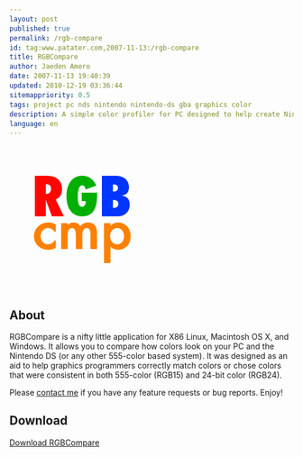 ```yaml
---
layout: post
published: true
permalink: /rgb-compare
id: tag:www.patater.com,2007-11-13:/rgb-compare
title: RGBCompare
author: Jaeden Amero
date: 2007-11-13 19:40:39
updated: 2010-12-19 03:36:44
sitemappriority: 0.5
tags: project pc nds nintendo nintendo-ds gba graphics color
description: A simple color profiler for PC designed to help create Nintendo DS programs with colors consistent on both PC and Nintendo DS.
language: en
---
```

![RGBCompare Logo](/images/rgb-compare.png)

<h2>About</h2>
<p>RGBCompare is a nifty little application for X86 Linux, Macintosh OS X, and
Windows. It allows you to compare how colors look on your PC and the Nintendo
DS (or any other 555-color based system).<!--break--> It was designed as an aid
to help graphics programmers correctly match colors or chose colors that were
consistent in both 555-color (RGB15) and 24-bit color (RGB24).</p>

<p>Please <a href="/contact">contact me</a> if you have any feature requests or
bug reports. Enjoy!</p>

<div>
<h2>Download</h2>
<a href="/projects/rgb-compare.zip">Download
RGBCompare</a>
</div>
